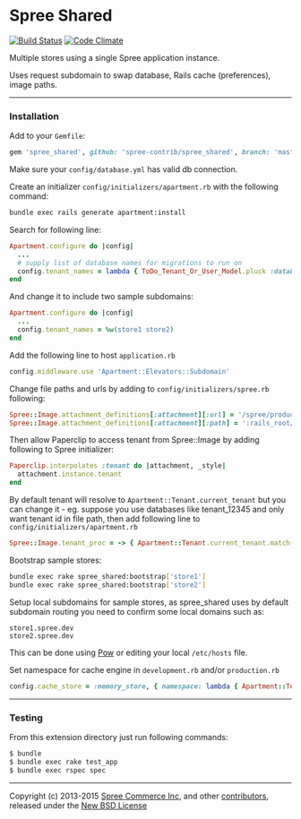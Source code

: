 # Spree Shared

[![Build Status](https://travis-ci.org/spree-contrib/spree_shared.svg?branch=master)](https://travis-ci.org/spree-contrib/spree_shared)
[![Code Climate](https://codeclimate.com/github/spree-contrib/spree_shared/badges/gpa.svg)](https://codeclimate.com/github/spree-contrib/spree_shared)

Multiple stores using a single Spree application instance.

Uses request subdomain to swap database, Rails cache (preferences), image paths.

---

### Installation

Add to your `Gemfile`:

```ruby
gem 'spree_shared', github: 'spree-contrib/spree_shared', branch: 'master'
```

Make sure your `config/database.yml` has valid db connection.

Create an initializer `config/initializers/apartment.rb` with the following command:

```bash
bundle exec rails generate apartment:install
```

Search for following line:

```ruby
Apartment.configure do |config|
  ...
  # supply list of database names for migrations to run on
  config.tenant_names = lambda { ToDo_Tenant_Or_User_Model.pluck :database }
end
```

And change it to include two sample subdomains:

```ruby
Apartment.configure do |config|
  ...
  config.tenant_names = %w(store1 store2)
end
```

Add the following line to host `application.rb`

```ruby
config.middleware.use 'Apartment::Elevators::Subdomain'
```

Change file paths and urls by adding to `config/initializers/spree.rb` following:

```ruby
Spree::Image.attachment_definitions[:attachment][:url] = '/spree/products/:tenant/:id/:style/:basename.:extension'
Spree::Image.attachment_definitions[:attachment][:path] = ':rails_root/public/spree/products/:tenant/:id/:style/:basename.:extension'
```

Then allow Paperclip to access tenant from Spree::Image by adding following to Spree initializer:

```ruby
Paperclip.interpolates :tenant do |attachment, _style|
  attachment.instance.tenant
end
```

By default tenant will resolve to `Apartment::Tenant.current_tenant` but you can change it - eg. suppose you use databases like tenant_12345 and only want tenant id in file path, then add following line to `config/initializers/apartment.rb`

```ruby
Spree::Image.tenant_proc = -> { Apartment::Tenant.current_tenant.match(/(\d+)/)[1] }
```

Bootstrap sample stores:

```bash
bundle exec rake spree_shared:bootstrap['store1']
bundle exec rake spree_shared:bootstrap['store2']
```

Setup local subdomains for sample stores, as spree_shared uses by default subdomain routing you need to confirm some local domains such as:

    store1.spree.dev
    store2.spree.dev

This can be done using [Pow][4] or editing your local `/etc/hosts` file.

Set namespace for cache engine in `development.rb` and/or `production.rb`

```ruby
config.cache_store = :memory_store, { namespace: lambda { Apartment::Tenant.current_tenant } }
```

---

### Testing

From this extension directory just run following commands:

```bash
$ bundle
$ bundle exec rake test_app
$ bundle exec rspec spec
```

---

Copyright (c) 2013-2015 [Spree Commerce Inc][1], and other [contributors][2], released under the [New BSD License][3]

[1]: https://github.com/spree/spree
[2]: https://github.com/spree-contrib/spree_shared/graphs/contributors
[3]: https://github.com/spree-contrib/spree_shared/blob/master/LICENSE.md
[4]: http://pow.cx
